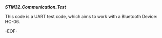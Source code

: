 ___STM32_Communication_Test___

This code is a UART test code, which aims to work with a Bluetooth Device: HC-06.

-EOF-
